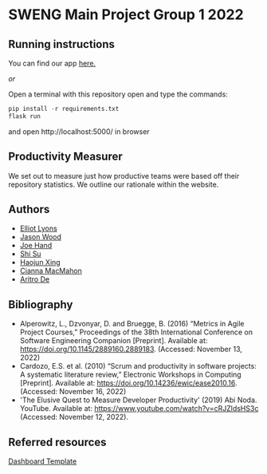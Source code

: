 # SWENG Main Project Group 1 2022

## Running instructions

You can find our app [here.](https://group1-performance-measurer.herokuapp.com/)

*or*

Open a terminal with this repository open and type the commands:
```Python
pip install -r requirements.txt
flask run
```
and open http://localhost:5000/ in browser

## Productivity Measurer

We set out to measure just how productive teams were based off their repository statistics. 
We outline our rationale within the website.

## Authors
- [Elliot Lyons](https://github.com/elliot-lyons)
- [Jason Wood](https://github.com/jawood25)
- [Joe Hand](https://github.com/JDABH)
- [Shi Su](https://github.com/JackySu)
- [Haojun Xing](https://github.com/Haojun6)
- [Cianna MacMahon](https://github.com/ciannamacmahon)
- [Aritro De](https://github.com/AritroDe)

## Bibliography

- Alperowitz, L., Dzvonyar, D. and Bruegge, B. (2016) “Metrics in Agile Project Courses,” Proceedings of the 38th International Conference on Software Engineering Companion [Preprint]. Available at: https://doi.org/10.1145/2889160.2889183. (Accessed: November 13, 2022)
- Cardozo, E.S. et al. (2010) “Scrum and productivity in software projects: A systematic literature review,” Electronic Workshops in Computing [Preprint]. Available at: https://doi.org/10.14236/ewic/ease2010.16. (Accessed: November 16, 2022)
- 'The Elusive Quest to Measure Developer Productivity' (2019) Abi Noda. YouTube. Available at: https://www.youtube.com/watch?v=cRJZldsHS3c (Accessed: November 12, 2022). 

## Referred resources
[Dashboard Template](https://github.com/JackySu/dashboard-template)

